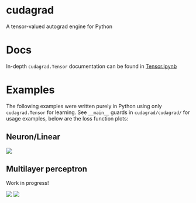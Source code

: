 # cudagrad

A tensor-valued autograd engine for Python

# Docs

In-depth `cudagrad.Tensor` documentation can be found in [Tensor.ipynb](./Tensor.ipynb)

# Examples

The following examples were written purely in Python using only `cudagrad.Tensor` for learning. See `__main__` guards in `cudagrad/cudagrad/` for usage examples, below are the loss function plots:

## Neuron/Linear

![](cudagrad/plots/linear.jpg)

## Multilayer perceptron

Work in progress!

![](cudagrad/plots/mlp.jpg)
![](cudagrad/plots/mlp-3d.jpg)